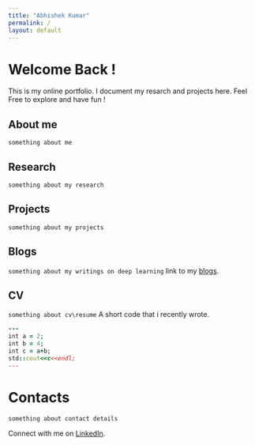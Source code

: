 ```yaml
---
title: "Abhishek Kumar"
permalink: /
layout: default
---
```

# Welcome Back !

This is my online portfolio. I document my resarch and projects here. 
Feel Free to explore and have fun !

## About me
`something about me`

## Research
`something about my research`

## Projects
`something about my projects`

## Blogs
`something about my writings on deep learning`
link to my [blogs](/forlooping/pages/blogs.html).

## CV 
`something about cv\resume`
A short code that i recently wrote.
``` ruby
---
int a = 2;
int b = 4;
int c = a+b;
std::cout<<c<<endl;
---
```

# Contacts
`something about contact details`

Connect with me on
[LinkedIn](https://www.linkedin.com/in/akumar58).

